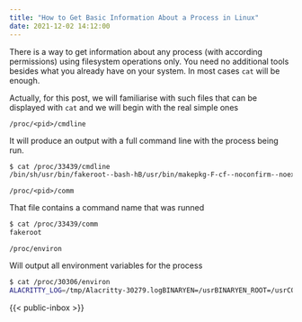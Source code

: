 ```yaml
---
title: "How to Get Basic Information About a Process in Linux"
date: 2021-12-02 14:12:00
---
```

 There is a way to get information about any process (with according permissions) using filesystem operations only. You need no additional tools besides what you already have on your system. In most cases `cat` will be enough.

Actually, for this post, we will familiarise with such files that can be displayed with `cat` and we will begin with the real simple ones

`/proc/<pid>/cmdline`

It will produce an output with a full command line with the process being run.

```bash
$ cat /proc/33439/cmdline
/bin/sh/usr/bin/fakeroot--bash-hB/usr/bin/makepkg-F-cf--noconfirm--noextract--noprepare--holdver%
```

`/proc/<pid>/comm`

That file contains a command name that was runned

```bash
$ cat /proc/33439/comm
fakeroot
```

`/proc/environ`

Will output all environment variables for the process


```bash
$ cat /proc/30306/environ
ALACRITTY_LOG=/tmp/Alacritty-30279.logBINARYEN=/usrBINARYEN_ROOT=/usrCOLORTERM=truecolorDBUS_SESSION_BUS_ADDRESS=unix:path=/run/user/1000/busDISPLAY=:0.0GTK_MODULES=canberra-gtk-moduleHG=/usr/bin/hg
``` 

 {{< public-inbox \>}}